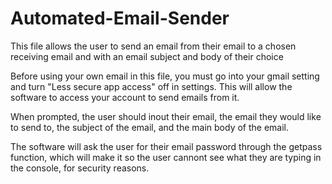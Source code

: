 # Automated-Email-Sender
This file allows the user to send an email from their email to a chosen receiving email and with an email subject and body of their choice

Before using your own email in this file, you must go into your gmail setting and turn "Less secure app access" off in settings.
This will allow the software to access your account to send emails from it. 

When prompted, the user should inout their email, the email they would like to send to, the subject of the email, and the main body of the email. 

The software will ask the user for their email password through the getpass function, which will make it so the user cannont see what they are typing in the console, for security reasons. 
